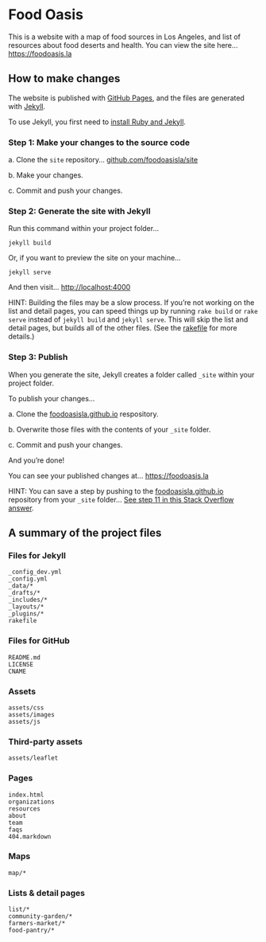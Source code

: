 
# Food Oasis

This is a website with a map of food sources in Los Angeles, and list of resources about food deserts and health. You can view the site here…
https://foodoasis.la

## How to make changes

The website is published with [GitHub Pages](https://pages.github.com), and the files are generated with [Jekyll](http://jekyllrb.com).

To use Jekyll, you first need to [install Ruby and Jekyll](https://jekyllrb.com/docs/installation/).

### Step 1: Make your changes to the source code

a. Clone the `site` repository… [github.com/foodoasisla/site](https://github.com/foodoasisla/site)

b. Make your changes.

c. Commit and push your changes.

### Step 2: Generate the site with Jekyll

Run this command within your project folder…

```
jekyll build
```

Or, if you want to preview the site on your machine…

```
jekyll serve
```

And then visit… [http://localhost:4000](http://localhost:4000)

HINT: Building the files may be a slow process. If you’re not working on the list and detail pages, you can speed things up by running `rake build` or `rake serve` instead of `jekyll build` and `jekyll serve`. This will skip the list and detail pages, but builds all of the other files. (See the [rakefile](https://github.com/foodoasisla/site/blob/master/rakefile) for more details.)

### Step 3: Publish

When you generate the site, Jekyll creates a folder called `_site` within your project folder.

To publish your changes…

a. Clone the [foodoasisla.github.io](https://github.com/foodoasisla/foodoasisla.github.io) respository.

b. Overwrite those files with the contents of your `_site` folder.

c. Commit and push your changes.

And you’re done!

You can see your published changes at… https://foodoasis.la

HINT: You can save a step by pushing to the [foodoasisla.github.io](https://github.com/foodoasisla/foodoasisla.github.io) repository from your `_site` folder… [See step 11 in this Stack Overflow answer](https://stackoverflow.com/questions/28249255/how-do-i-configure-github-to-use-non-supported-jekyll-site-plugins?rq=1#answer-28252200).

## A summary of the project files

### Files for Jekyll
```
_config_dev.yml
_config.yml
_data/*
_drafts/*
_includes/*
_layouts/*
_plugins/*
rakefile
```

### Files for GitHub
```
README.md
LICENSE
CNAME
```

### Assets
```
assets/css
assets/images
assets/js
```

### Third-party assets
```
assets/leaflet
```

### Pages
```
index.html
organizations
resources
about
team
faqs
404.markdown
```

### Maps
```
map/*
```

### Lists & detail pages
```
list/*
community-garden/*
farmers-market/*
food-pantry/*
```
